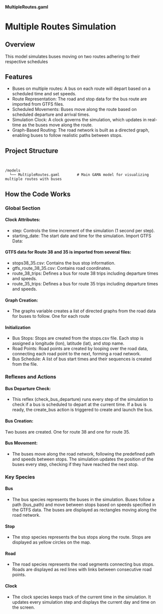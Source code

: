 #### MultipleRoutes.gaml
# Multiple Routes Simulation

## Overview
This model simulates buses moving on two routes adhering to their respective schedules
## Features
* Buses on multiple routes: A bus on each route will depart based on a scheduled time and set speeds.
* Route Representation: The road and stop data for the bus route are imported from GTFS files.
* Scheduled Movements: Buses move along the route based on scheduled departure and arrival times.
* Simulation Clock: A clock governs the simulation, which updates in real-time as the buses move along the route.
* Graph-Based Routing: The road network is built as a directed graph, enabling buses to follow realistic paths between stops.

## Project Structure
```


/models
  └── MultipleRoutes.gaml        # Main GAMA model for visualizing multiple routes with buses
```

## How the Code Works
### Global Section

#### Clock Attributes:
* step: Controls the time increment of the simulation (1 second per step).
* starting_date: The start date and time for the simulation.
Import GTFS Data:

#### GTFS data for Route 38 and 35 is imported from several files:
* stops38_35.csv: Contains the bus stop information.
* gtfs_route_38_35.csv: Contains road coordinates.
* route_38_trips: Defines a bus for route 38 trips including departure times and speeds.
* route_35_trips: Defines a bus for route 35 trips including departure times and speeds.

#### Graph Creation:
* The graphs variable creates a list of directed graphs from the road data for buses to follow. One for each route

#### Initialization
* Bus Stops: Stops are created from the stops.csv file. Each stop is assigned a longitude (lon), latitude (lat), and stop name.
* Road Points: Road points are created by looping over the road data, connecting each road point to the next, forming a road network.
* Bus Schedule: A list of bus start times and their sequences is created from the file.

### Reflexes and Actions

#### Bus Departure Check:
* This reflex (check_bus_departure) runs every step of the simulation to check if a bus is scheduled to depart at the current time. If a bus is ready, the create_bus action is triggered to create and launch the bus.

#### Bus Creation:
Two buses are created. One for route 38 and one for route 35.

#### Bus Movement:
* The buses move along the road network, following the predefined path and speeds between stops. The simulation updates the position of the buses every step, checking if they have reached the next stop.

### Key Species
#### Bus
* The bus species represents the buses in the simulation. Buses follow a path (bus_path) and move between stops based on speeds specified in the GTFS data. The buses are displayed as rectangles moving along the road network.
#### Stop
* The stop species represents the bus stops along the route. Stops are displayed as yellow circles on the map.
#### Road
* The road species represents the road segments connecting bus stops. Roads are displayed as red lines with links between consecutive road points.
#### Clock
* The clock species keeps track of the current time in the simulation. It updates every simulation step and displays the current day and time on the screen.

